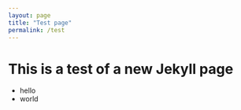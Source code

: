 ```yaml
---
layout: page
title: "Test page"
permalink: /test
---
```


# This is a test of a new Jekyll page

- hello
- world
